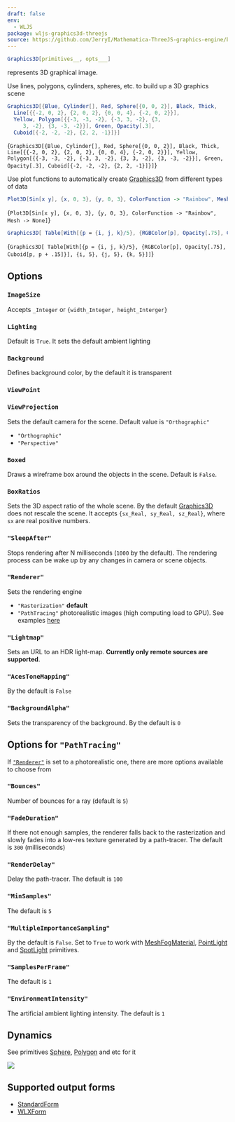 ```yaml
---
draft: false
env:
  - WLJS
package: wljs-graphics3d-threejs
source: https://github.com/JerryI/Mathematica-ThreeJS-graphics-engine/blob/dev/src/kernel.js
---
```

```mathematica
Graphics3D[primitives__, opts___]
```

represents 3D graphical image.

Use lines, polygons, cylinders, spheres, etc. to build up a 3D graphics scene

```mathematica
Graphics3D[{Blue, Cylinder[], Red, Sphere[{0, 0, 2}], Black, Thick, 
  Line[{{-2, 0, 2}, {2, 0, 2}, {0, 0, 4}, {-2, 0, 2}}], 
  Yellow, Polygon[{{-3, -3, -2}, {-3, 3, -2}, {3, 
     3, -2}, {3, -3, -2}}], Green, Opacity[.3], 
  Cuboid[{-2, -2, -2}, {2, 2, -1}]}]
```

<Wl >{`Graphics3D[{Blue, Cylinder[], Red, Sphere[{0, 0, 2}], Black, Thick, Line[{{-2, 0, 2}, {2, 0, 2}, {0, 0, 4}, {-2, 0, 2}}], Yellow, Polygon[{{-3, -3, -2}, {-3, 3, -2}, {3, 3, -2}, {3, -3, -2}}], Green, Opacity[.3], Cuboid[{-2, -2, -2}, {2, 2, -1}]}]`}</Wl>

Use plot functions to automatically create [Graphics3D](frontend/Reference/Graphics3D/Graphics3D.md) from different types of data

```mathematica
Plot3D[Sin[x y], {x, 0, 3}, {y, 0, 3}, ColorFunction -> "Rainbow", Mesh -> None]
```

<Wl >{`Plot3D[Sin[x y], {x, 0, 3}, {y, 0, 3}, ColorFunction -> "Rainbow", Mesh -> None]`}</Wl>

```mathematica
Graphics3D[ Table[With[{p = {i, j, k}/5}, {RGBColor[p], Opacity[.75], Cuboid[p, p + .15]}], {i, 5}, {j, 5}, {k, 5}]]
```

<Wl >{`Graphics3D[ Table[With[{p = {i, j, k}/5}, {RGBColor[p], Opacity[.75], Cuboid[p, p + .15]}], {i, 5}, {j, 5}, {k, 5}]]`}</Wl>

## Options

### `ImageSize`
Accepts `_Integer` or `{width_Integer, height_Interger}`

### `Lighting`
Default is `True`. It sets the default ambient lighting

### `Background`
Defines background color, by the default it is transparent

### `ViewPoint`


### `ViewProjection`
Sets the default camera for the scene. Default value is `"Orthographic"`
- `"Orthographic"`
- `"Perspective"`

### `Boxed`
Draws a wireframe box around the objects in the scene. Default is `False`.

### `BoxRatios`
Sets the 3D aspect ratio of the whole scene. By the default [Graphics3D](frontend/Reference/Graphics3D/Graphics3D.md) does not rescale the scene. It accepts `{sx_Real, sy_Real, sz_Real}`, where `sx` are real positive numbers.

### `"SleepAfter"`
Stops rendering after N milliseconds (`1000` by the default). The rendering process can be wake up by any changes in camera or scene objects.

### `"Renderer"`
Sets the rendering engine
- `"Rasterization"` __default__
- `"PathTracing"` photorealistic images (high computing load to GPU). See examples [here](https://jerryi.github.io/wljs-docs/wljs-demo/plot-rtx)

### `"Lightmap"`
Sets an URL to an HDR light-map. __Currently only remote sources are supported__.

### `"AcesToneMapping"`
By the default is `False`

### `"BackgroundAlpha"`
Sets the transparency of the background. By the default is `0`

## Options for `"PathTracing"` 
If [`"Renderer"`](#`"Renderer"`) is set to a photorealistic one, there are more options available to choose from

### `"Bounces"`
Number of bounces for a ray (default is `5`)

### `"FadeDuration"`
If there not enough samples, the renderer falls back to the rasterization and slowly fades into a low-res texture generated by a path-tracer. The default is `300` (milliseconds)

### `"RenderDelay"`
Delay the path-tracer. The default is `100`

### `"MinSamples"`
The default is `5` 

### `"MultipleImportanceSampling"`
By the default is `False`. Set to `True` to work with [MeshFogMaterial](frontend/Reference/Graphics3D/MeshFogMaterial.md), [PointLight](frontend/Reference/Graphics3D/PointLight.md) and [SpotLight](frontend/Reference/Graphics3D/SpotLight.md) primitives. 

### `"SamplesPerFrame"`
The default is `1`

### `"EnvironmentIntensity"`
The artificial ambient lighting intensity. The default is `1`




## Dynamics
See primitives [Sphere](frontend/Reference/Graphics3D/Sphere.md), [Polygon](frontend/Reference/Graphics3D/Polygon.md) and etc for it 

![](../../../imgs/ScreenRecording2024-03-24at20.50.18-ezgif.com-optipng.png)

## Supported output forms
- [StandardForm](frontend/Reference/Decorations/StandardForm.md)
- [WLXForm](frontend/Reference/Decorations/WLXForm.md)